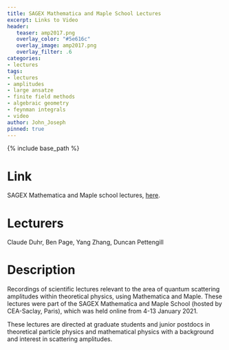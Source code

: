 ```yaml
---
title: SAGEX Mathematica and Maple School Lectures
excerpt: Links to Video 
header:
   teaser: amp2017.png
   overlay_color: "#5e616c"
   overlay_image: amp2017.png
   overlay_filter: .6
categories:
- lectures
tags:
- lectures
- amplitudes
- large ansatze 
- finite field methods
- algebraic geometry 
- feynman integrals
- video
author: John_Joseph
pinned: true
---
```

{% include base_path %}

# Link
SAGEX Mathematica and Maple school lectures,
[here](https://www.youtube.com/playlist?list=PLC6RXWfJfoYyEvwRpSm9ZRp2MyS5Vs121).

# Lecturers
Claude Duhr, Ben Page, Yang Zhang, Duncan Pettengill

# Description

Recordings of scientific lectures relevant to the area of quantum scattering amplitudes within theoretical physics, using Mathematica and Maple. These lectures were part of the SAGEX Mathematica and Maple School (hosted by CEA-Saclay, Paris), which was held online from 4-13 January 2021.

These lectures are directed at graduate students and junior postdocs in theoretical particle physics and mathematical physics with a background and interest in scattering amplitudes.
